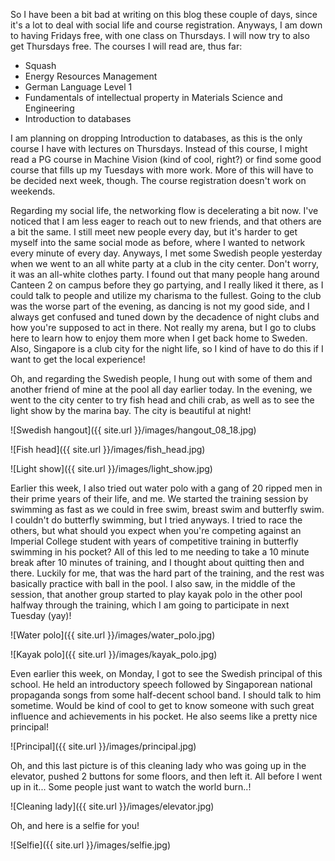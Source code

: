 

So I have been a bit bad at writing on this blog these couple of days, since it's a lot to deal with social life and course registration. Anyways, I am down to having Fridays free, with one class on Thursdays. I will now try to also get Thursdays free. The courses I will read are, thus far:

* Squash
* Energy Resources Management
* German Language Level 1
* Fundamentals of intellectual property in Materials Science and Engineering
* Introduction to databases

I am planning on dropping Introduction to databases, as this is the only course I have with lectures on Thursdays. Instead of this course, I might read a PG course in Machine Vision (kind of cool, right?) or find some good course that fills up my Tuesdays with more work. More of this will have to be decided next week, though. The course registration doesn't work on weekends.

Regarding my social life, the networking flow is decelerating a bit now. I've noticed that I am less eager to reach out to new friends, and that others are a bit the same. I still meet new people every day, but it's harder to get myself into the same social mode as before, where I wanted to network every minute of every day. Anyways, I met some Swedish people yesterday when we went to an all white party at a club in the city center. Don't worry, it was an all-white clothes party. I found out that many people hang around Canteen 2 on campus before they go partying, and I really liked it there, as I could talk to people and utilize my charisma to the fullest. Going to the club was the worse part of the evening, as dancing is not my good side, and I always get confused and tuned down by the decadence of night clubs and how you're supposed to act in there. Not really my arena, but I go to clubs here to learn how to enjoy them more when I get back home to Sweden. Also, Singapore is a club city for the night life, so I kind of have to do this if I want to get the local experience!

Oh, and regarding the Swedish people, I hung out with some of them and another friend of mine at the pool all day earlier today. In the evening, we went to the city center to try fish head and chili crab, as well as to see the light show by the marina bay. The city is beautiful at night!

![Swedish hangout]({{ site.url }}/images/hangout_08_18.jpg)

![Fish head]({{ site.url }}/images/fish_head.jpg)

![Light show]({{ site.url }}/images/light_show.jpg)

Earlier this week, I also tried out water polo with a gang of 20 ripped men in their prime years  of their life, and me. We started the training session by swimming as fast as we could in free swim, breast swim and butterfly swim. I couldn't do butterfly swimming, but I tried anyways. I tried to race the others, but what should you expect when you're competing against an Imperial College student with years of competitive training in butterfly swimming in his pocket? All of this led to me needing to take a 10 minute break after 10 minutes of training, and I thought about quitting then and there. Luckily for me, that was the hard part of the training, and the rest was basically practice with ball in the pool. I also saw, in the middle of the session, that another group started to play kayak polo in the other pool halfway through the training, which I am going to participate in next Tuesday (yay)!

![Water polo]({{ site.url }}/images/water_polo.jpg)

![Kayak polo]({{ site.url }}/images/kayak_polo.jpg)

Even earlier this week, on Monday, I got to see the Swedish principal of this school. He held an introductory speech followed by Singaporean national propaganda songs from some half-decent school band. I should talk to him sometime. Would be kind of cool to get to know someone with such great influence and achievements in his pocket. He also seems like a pretty nice principal!

![Principal]({{ site.url }}/images/principal.jpg)

Oh, and this last picture is of this cleaning lady who was going up in the elevator, pushed 2 buttons for some floors, and then left it. All before I went up in it... Some people just want to watch the world burn..!

![Cleaning lady]({{ site.url }}/images/elevator.jpg)

Oh, and here is a selfie for you!

![Selfie]({{ site.url }}/images/selfie.jpg)
